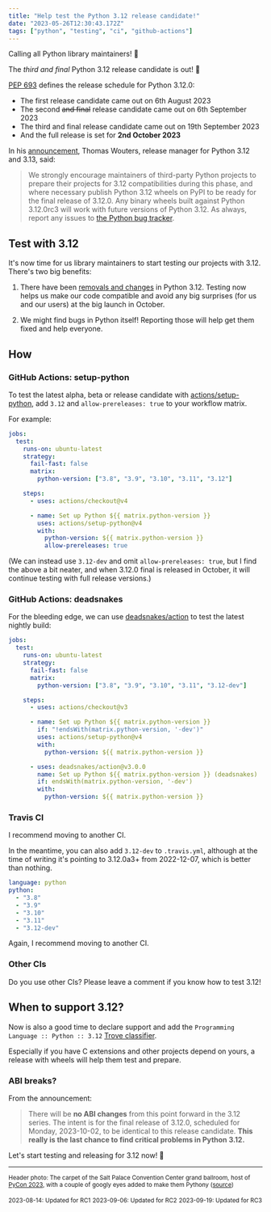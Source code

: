 ```yaml
---
title: "Help test the Python 3.12 release candidate!"
date: "2023-05-26T12:30:43.172Z"
tags: ["python", "testing", "ci", "github-actions"]
---
```


Calling all Python library maintainers! 🐍

The _third and final_ Python 3.12 release candidate is out! 🎉

[PEP 693](https://peps.python.org/pep-0693/#release-schedule) defines the release
schedule for Python 3.12.0:

- The first release candidate came out on 6th August 2023
- The second ~~and final~~ release candidate came out on 6th September 2023
- The third and final release candidate came out on 19th September 2023
- And the full release is set for **2nd October 2023**

In his
[announcement](https://discuss.python.org/t/python-3-12-0rc3-released-honestly-the-final-release-candidate-i-swear/34093?u=hugovk),
Thomas Wouters, release manager for Python 3.12 and 3.13, said:

> We strongly encourage maintainers of third-party Python projects to prepare their
> projects for 3.12 compatibilities during this phase, and where necessary publish
> Python 3.12 wheels on PyPI to be ready for the final release of 3.12.0. Any binary
> wheels built against Python 3.12.0rc3 will work with future versions of Python 3.12.
> As always, report any issues to
> [the Python bug tracker](https://github.com/python/cpython/issues).

## Test with 3.12

It's now time for us library maintainers to start testing our projects with 3.12.
There's two big benefits:

1. There have been
   [removals and changes](https://docs.python.org/3.12/whatsnew/3.12.html#removed) in
   Python 3.12. Testing now helps us make our code compatible and avoid any big
   surprises (for us and our users) at the big launch in October.

2. We might find bugs in Python itself! Reporting those will help get them fixed and
   help everyone.

## How

### GitHub Actions: setup-python

To test the latest alpha, beta or release candidate with
[actions/setup-python](https://github.com/actions/setup-python#supported-version-syntax),
add `3.12` and `allow-prereleases: true` to your workflow matrix.

For example:

```yml
jobs:
  test:
    runs-on: ubuntu-latest
    strategy:
      fail-fast: false
      matrix:
        python-version: ["3.8", "3.9", "3.10", "3.11", "3.12"]

    steps:
      - uses: actions/checkout@v4

      - name: Set up Python ${{ matrix.python-version }}
        uses: actions/setup-python@v4
        with:
          python-version: ${{ matrix.python-version }}
          allow-prereleases: true
```

(We can instead use `3.12-dev` and omit `allow-prereleases: true`, but I find the above
a bit neater, and when 3.12.0 final is released in October, it will continue testing
with full release versions.)

### GitHub Actions: deadsnakes

For the bleeding edge, we can use
[deadsnakes/action](https://github.com/deadsnakes/action) to test the latest nightly
build:

```yml
jobs:
  test:
    runs-on: ubuntu-latest
    strategy:
      fail-fast: false
      matrix:
        python-version: ["3.8", "3.9", "3.10", "3.11", "3.12-dev"]

    steps:
      - uses: actions/checkout@v3

      - name: Set up Python ${{ matrix.python-version }}
        if: "!endsWith(matrix.python-version, '-dev')"
        uses: actions/setup-python@v4
        with:
          python-version: ${{ matrix.python-version }}

      - uses: deadsnakes/action@v3.0.0
        name: Set up Python ${{ matrix.python-version }} (deadsnakes)
        if: endsWith(matrix.python-version, '-dev')
        with:
          python-version: ${{ matrix.python-version }}
```

### Travis CI

I recommend moving to another CI.

In the meantime, you can also add `3.12-dev` to `.travis.yml`, although at the time of
writing it's pointing to 3.12.0a3+ from 2022-12-07, which is better than nothing.

```yml
language: python
python:
  - "3.8"
  - "3.9"
  - "3.10"
  - "3.11"
  - "3.12-dev"
```

Again, I recommend moving to another CI.

### Other CIs

Do you use other CIs? Please leave a comment if you know how to test 3.12!

## When to support 3.12?

Now is also a good time to declare support and add the
`Programming Language :: Python :: 3.12`
[Trove classifier](https://pypi.org/classifiers/).

Especially if you have C extensions and other projects depend on yours, a release with
wheels will help them test and prepare.

### ABI breaks?

From the announcement:

> There will be **no ABI changes** from this point forward in the 3.12 series. The
> intent is for the final release of 3.12.0, scheduled for Monday, 2023-10-02, to be
> identical to this release candidate. **This really is the last chance to find critical
> problems in Python 3.12.**

Let's start testing and releasing for 3.12 now! 🚀

---

<small>Header photo: The carpet of the Salt Palace Convention Center grand ballroom,
host of [PyCon 2023](https://us.pycon.org/2023/), with a couple of googly eyes added to
make them Pythony ([source](https://mastodon.social/@hugovk/110239504743679454))</small>

<small>2023-08-14: Updated for RC1</small> <small>2023-09-06: Updated for RC2</small>
<small>2023-09-19: Updated for RC3</small>
